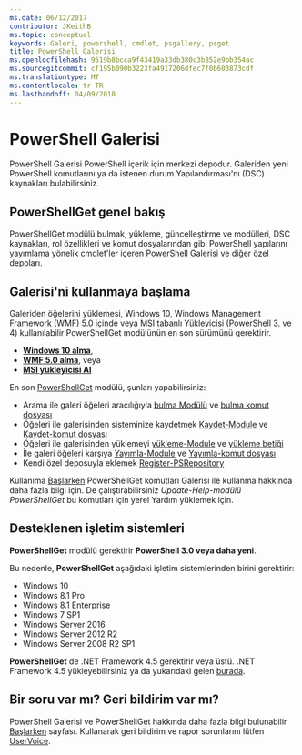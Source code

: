 ```yaml
---
ms.date: 06/12/2017
contributor: JKeithB
ms.topic: conceptual
keywords: Galeri, powershell, cmdlet, psgallery, psget
title: PowerShell Galerisi
ms.openlocfilehash: 9519b8bcca9f43419a33db380c3b852e9bb354ac
ms.sourcegitcommit: cf195b090b3223fa4917206dfec7f0b603873cdf
ms.translationtype: MT
ms.contentlocale: tr-TR
ms.lasthandoff: 04/09/2018
---
```

# <a name="the-powershell-gallery"></a>PowerShell Galerisi

PowerShell Galerisi PowerShell içerik için merkezi depodur. Galeriden yeni PowerShell komutlarını ya da istenen durum Yapılandırması'nı (DSC) kaynakları bulabilirsiniz.

## <a name="powershellget-overview"></a>PowerShellGet genel bakış

PowerShellGet modülü bulmak, yükleme, güncelleştirme ve modülleri, DSC kaynakları, rol özellikleri ve komut dosyalarından gibi PowerShell yapılarını yayımlama yönelik cmdlet'ler içeren [PowerShell Galerisi](https://www.PowerShellGallery.com) ve diğer özel depoları.

## <a name="getting-started-with-the-gallery"></a>Galerisi'ni kullanmaya başlama

Galeriden öğelerini yüklemesi, Windows 10, Windows Management Framework (WMF) 5.0 içinde veya MSI tabanlı Yükleyicisi (PowerShell 3. ve 4) kullanılabilir PowerShellGet modülünün en son sürümünü gerektirir.

- [**Windows 10 alma**](http://go.microsoft.com/fwlink/?LinkID=624830&clcid=0x409),
- [**WMF 5.0 alma**](http://go.microsoft.com/fwlink/?LinkId=398175), veya
- [**MSI yükleyicisi Al**](http://go.microsoft.com/fwlink/?LinkID=746217&clcid=0x409)

En son [PowerShellGet](http://go.microsoft.com/fwlink/?LinkID=760387&clcid=0x409) modülü, şunları yapabilirsiniz:

-   Arama ile galeri öğeleri aracılığıyla [bulma Modülü](https://go.microsoft.com/fwlink/?LinkId=821658) ve [bulma komut dosyası](https://go.microsoft.com/fwlink/?LinkId=822322)
-   Öğeleri ile galerisinden sisteminize kaydetmek [Kaydet-Module](https://go.microsoft.com/fwlink/?LinkId=821669) ve [Kaydet-komut dosyası](https://go.microsoft.com/fwlink/?LinkId=822334)
-   Öğeleri ile galerisinden yüklemeyi [yükleme-Module](https://go.microsoft.com/fwlink/?LinkId=821663) ve [yükleme betiği](https://go.microsoft.com/fwlink/?LinkId=822327)
-   İle galeri öğeleri karşıya [Yayımla-Module](https://go.microsoft.com/fwlink/?LinkId=821666) ve [Yayımla-komut dosyası](https://go.microsoft.com/fwlink/?LinkId=822331)
-   Kendi özel deposuyla eklemek [Register-PSRepository](https://go.microsoft.com/fwlink/?LinkId=821668)

Kullanıma [Başlarken](psgallery/psgallery_gettingstarted.md) PowerShellGet komutları Galerisi ile kullanma hakkında daha fazla bilgi için. De çalıştırabilirsiniz *Update-Help-modülü PowerShellGet* bu komutları için yerel Yardım yüklemek için.

## <a name="supported-operating-systems"></a>Desteklenen işletim sistemleri

**PowerShellGet** modülü gerektirir **PowerShell 3.0 veya daha yeni**.

Bu nedenle, **PowerShellGet** aşağıdaki işletim sistemlerinden birini gerektirir:

- Windows 10
- Windows 8.1 Pro
- Windows 8.1 Enterprise
- Windows 7 SP1
- Windows Server 2016
- Windows Server 2012 R2
- Windows Server 2008 R2 SP1

**PowerShellGet** de .NET Framework 4.5 gerektirir veya üstü. .NET Framework 4.5 yükleyebilirsiniz ya da yukarıdaki gelen [burada](https://msdn.microsoft.com/library/5a4x27ek.aspx).


## <a name="got-a-question-have-feedback"></a>Bir soru var mı? Geri bildirim var mı?

PowerShell Galerisi ve PowerShellGet hakkında daha fazla bilgi bulunabilir [Başlarken](psgallery/psgallery_gettingstarted.md) sayfası. Kullanarak geri bildirim ve rapor sorunlarını lütfen [UserVoice](http://windowsserver.uservoice.com/forums/301869-powershell).
